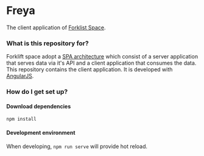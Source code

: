# Freya #

The client application of [Forklist Space][1].

### What is this repository for? ###

Forklift space adopt a [SPA architecture][2] which consist of a server application that serves data via it's API and a client application that consumes the data.
This repository contains the client application. It is developed with [AngularJS][3].

### How do I get set up? ###

#### Download dependencies ####

```shell
npm install
```

#### Development environment ####

When developing, ```npm run serve``` will provide hot reload.

[1]: http://www.forklift.space/
[2]: https://en.wikipedia.org/wiki/Single-page_application
[3]: https://angularjs.org/